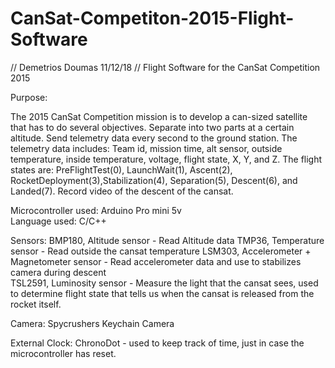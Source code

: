 # CanSat-Competiton-2015-Flight-Software
// Demetrios Doumas 11/12/18
// Flight Software for the CanSat Competition 2015


Purpose: 

The 2015 CanSat Competition mission is to develop a can-sized satellite that has to do several objectives. Separate into two parts at a certain altitude. Send telemetry data every second to the ground station. The telemetry data includes: Team id, mission time, alt sensor, outside temperature, inside temperature, voltage, flight state, X, Y, and Z. The flight states are: PreFlightTest(0), LaunchWait(1), Ascent(2), RocketDeployment(3),Stabilization(4), Separation(5), Descent(6), and Landed(7). Record video of the descent of the cansat. 

Microcontroller used: Arduino Pro mini 5v    
Language used: C/C++


Sensors:
	BMP180,  Altitude sensor                        - Read Altitude data
	TMP36,   Temperature sensor			                - Read outside the cansat temperature
	LSM303,  Accelerometer + Magnetometer sensor    - Read accelerometer data and use to stabilizes camera during descent  
	TSL2591, Luminosity sensor		                - Measure the light that the cansat sees, used to determine flight state that tells us when the cansat is released from the rocket itself.

Camera:
	Spycrushers Keychain Camera

External Clock:
	ChronoDot     - used to keep track of time, just in case the microcontroller has reset. 

